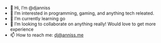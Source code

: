 - 👋 Hi, I’m @djanniss
- 👀 I’m interested in programming, gaming, and anything tech releated. 
- 🌱 I’m currently learning go
- 💞️ I’m looking to collaborate on anything really! Would love to get more experience
- 📫 How to reach me: dj@anniss.me

<!---
djanniss/djanniss is a ✨ special ✨ repository because its `README.md` (this file) appears on your GitHub profile.
You can click the Preview link to take a look at your changes.
--->
